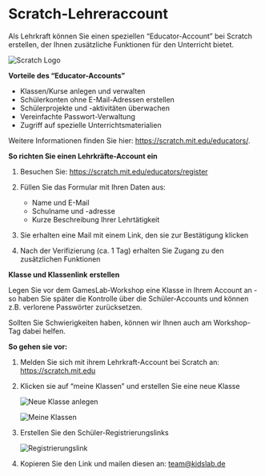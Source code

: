 # **Scratch-Lehreraccount** 

Als Lehrkraft können Sie einen speziellen “Educator-Account” bei Scratch erstellen, der Ihnen zusätzliche Funktionen für den Unterricht bietet.

![Scratch Logo](/Users/kingbbq/src/GamesLab-Handbuch/Lehrerhandbuch/screenshots/image1.png)

**Vorteile des “Educator-Accounts”**

- Klassen/Kurse anlegen und verwalten
- Schülerkonten ohne E-Mail-Adressen erstellen
- Schülerprojekte und -aktivitäten überwachen
- Vereinfachte Passwort-Verwaltung
- Zugriff auf spezielle Unterrichtsmaterialien

Weitere Informationen finden Sie hier: https://scratch.mit.edu/educators/.



**So richten Sie einen Lehrkräfte-Account ein**

1. Besuchen Sie: https://scratch.mit.edu/educators/register
2. Füllen Sie das Formular mit Ihren Daten aus:
   - Name und E-Mail
   - Schulname und -adresse
   - Kurze Beschreibung Ihrer Lehrtätigkeit

1. Sie erhalten eine Mail mit einem Link, den sie zur Bestätigung klicken
2. Nach der Verifizierung (ca. 1 Tag) erhalten Sie Zugang zu den zusätzlichen Funktionen





**Klasse und Klassenlink** **erstellen**

Legen Sie vor dem GamesLab-Workshop eine Klasse in Ihrem Account an - so haben Sie später die Kontrolle über die Schüler-Accounts und können z.B. verlorene Passwörter zurücksetzen.

Sollten Sie Schwierigkeiten haben, können wir Ihnen auch am Workshop-Tag dabei helfen.



**So gehen sie vor:**

1.  Melden Sie sich mit ihrem Lehrkraft-Account bei Scratch an: https://scratch.mit.edu 

2. Klicken sie auf “meine Klassen” und erstellen Sie eine neue Klasse 

   ![Neue Klasse anlegen](/Users/kingbbq/src/GamesLab-Handbuch/Lehrerhandbuch/screenshots/image2.png)

   ![Meine Klassen](/Users/kingbbq/src/GamesLab-Handbuch/Lehrerhandbuch/screenshots/image3.png)

3. Erstellen Sie den Schüler-Registrierungslinks

   ![Registrierungslink](/Users/kingbbq/src/GamesLab-Handbuch/Lehrerhandbuch/screenshots/image4.png)

4. Kopieren Sie den Link und mailen diesen an: [team@kidslab.de](mailto:team@kidslab.de) 

 
